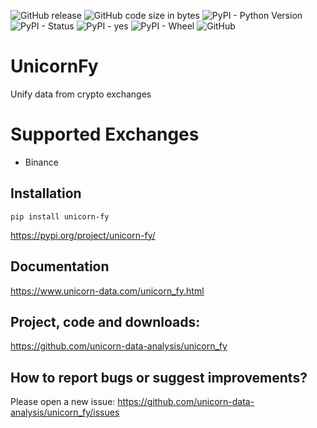 ![GitHub release](https://img.shields.io/github/release/unicorn-data-analysis/unicorn_fy.svg) ![GitHub code size in bytes](https://img.shields.io/github/languages/code-size/unicorn-data-analysis/unicorn_fy.svg) ![PyPI - Python Version](https://img.shields.io/pypi/pyversions/unicorn_fy.svg) ![PyPI - Status](https://img.shields.io/pypi/status/unicorn_fy.svg) ![PyPI - yes](https://img.shields.io/badge/PyPI-yes-brightgreen.svg) ![PyPI - Wheel](https://img.shields.io/pypi/wheel/unicorn_fy.svg) ![GitHub](https://img.shields.io/github/license/unicorn-data-analysis/unicorn-binance-websocket-api.svg) 

# UnicornFy
Unify data from crypto exchanges

# Supported Exchanges
- Binance

## Installation
`pip install unicorn-fy`

https://pypi.org/project/unicorn-fy/

## Documentation
https://www.unicorn-data.com/unicorn_fy.html

## Project, code and downloads:
https://github.com/unicorn-data-analysis/unicorn_fy

## How to report bugs or suggest improvements?
Please open a new issue: https://github.com/unicorn-data-analysis/unicorn_fy/issues
